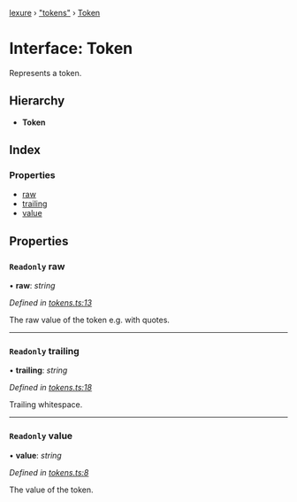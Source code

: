 [lexure](../README.md) › ["tokens"](../modules/_tokens_.md) › [Token](_tokens_.token.md)

# Interface: Token

Represents a token.

## Hierarchy

* **Token**

## Index

### Properties

* [raw](_tokens_.token.md#readonly-raw)
* [trailing](_tokens_.token.md#readonly-trailing)
* [value](_tokens_.token.md#readonly-value)

## Properties

### `Readonly` raw

• **raw**: *string*

*Defined in [tokens.ts:13](https://github.com/1Computer1/lexure/blob/abecae6/src/tokens.ts#L13)*

The raw value of the token e.g. with quotes.

___

### `Readonly` trailing

• **trailing**: *string*

*Defined in [tokens.ts:18](https://github.com/1Computer1/lexure/blob/abecae6/src/tokens.ts#L18)*

Trailing whitespace.

___

### `Readonly` value

• **value**: *string*

*Defined in [tokens.ts:8](https://github.com/1Computer1/lexure/blob/abecae6/src/tokens.ts#L8)*

The value of the token.
